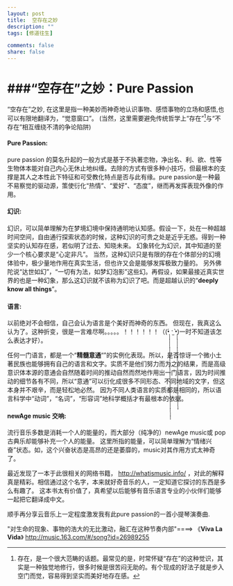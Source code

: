 ```yaml
---
layout: post
title:  空存在之妙
description: ""
tags: [修道往生]

comments: false
share: false
---
```


 
###“空存在”之妙：Pure Passion
============
 
 “空存在”之妙, 在这里是指一种美妙而神奇地认识事物、感悟事物的立场和感悟,也可以有限地翻译为，“觉意窗口”。 (当然，这里需要避免传统哲学上“存在”[^1]与“不存在”相互缠绕不清的争论陷阱)
 
 
 
#### Pure Passion:
  pure passion 的莫名升起的一般方式是基于不执著恋物，净出名、利、欲、性等生物体本能对自己内心无休止地纠缠。去除的方式有很多种小技巧，但最根本的支撑是其人之本性此下特征和可受教化特点是否与此有缘。pure passion是一种最不易察觉的驱动源，策使衍化“热情”、“爱好”、“态度”，继而再发挥表现外像的作用。
 
 
#### 幻识:
  幻识，可以简单理解为在梦境幻境中保持通明地认知感。假设一下，处在一种超越时间空间，自由通行探索状态的时候，这种幻识的可贵之处是近乎无惑。得到一种坚实的认知存在感，若似明了过去、知晓未来。
  幻象转化为幻识，其中知道的至少一个核心要求是“心定非凡”。
  当然，这种幻识只是有限的存在个体部分的幻境体验中，极少量地作用在真实生活，但也许又会是能够发挥极致力量的。
  另外佛陀说“达世如幻”，“一切有为法，如梦幻泡影”这些幻。再假设，如果最接近真实世界的也是一种幻象，那么这幻识就不该称为幻识了吧。而是超越认识的“**deeply know all things**”。
 
 
#### 语言:
  以前绝对不会相信，自己会认为语言是个美好而神奇的东西。
  但现在，我真这么认为了。这种折变，很是一言难尽啊。。。。。！！！！！！（(•̩̩̩̩̩̩̩̩̩̩̩̩̩̩̩̩̩̩̩̩̩̩̩̩̩̩̩̩̩̩̩̩̩̩̩̩̩̩̩̩̩̩̩̩̩̩̩̩̩̩̩̩̩̩̩̩̩̩̩̩̩̩̩̩̩̩̩̩̩́ ˑ̫ •̩̩̩̩̩̩̩̩̩̩̩̩̩̩̩̩̩̩̩̩̩̩̩̩̩̩̩̩̩̩̩̩̩̩̩̩̩̩̩̩̩̩̩̩̩̩̩̩̩̩̩̩̩̩̩̩̩̩̩̩̩̀)一时不知道该怎么表达才好）。
  
  任何一门语言，都是一个“**精髓意通**“”的实例化表现。所以，是否惊讶一个微小土著民族也能够拥有自己的语言和文字。实质不是他们努力而为之的结果，而是高级意识体本源的意通会自然随着时间的推动自然而然地作用出一门语言，因为时间推动的细节各有不同，所以“意通”可以衍化成很多不同形态、不同地域的文字，但这本身并不艰辛，而是轻松地必然。
  因为不同人类语言的实质都是相同的，所以语言科学中“动词”，“名词”，“形容词”地科学概括才有最根本的依据。
  
 
#### newAge music 交响:
 流行音乐多数是消耗一个人的能量的，而大部分（纯净的）newAge music或 pop 古典乐却能够补充一个人的能量。
 这里所指的能量，可以简单理解为“情绪兴奋”状态。如，这个兴奋状态是高昂的还是萎靡的，music对其作用方式太神奇了。
 
 最近发现了一本于此很相关的网络书籍，  <http://whatismusic.info/> ，对此的解释真是精彩。相信通过这个名字，本来就好奇音乐的人，一定知道它探讨的东西是多么有趣了。
 这本书太有价值了，真希望以后能够有音乐语言专业的小伙伴们能够一起把它翻译成中文。
 
 顺手再分享云音乐上一定程度激发我有此pure passion的一首小提琴演奏曲.
 
 "对生命的现象、事物的浩大的无比激动，融汇在这种节奏内部"====>
 《**Viva La Vida**》 <http://music.163.com/#/song?id=26989255>
 
 
[^1]: 存在，是一个很大范畴的话题。最常见的是，时常怀疑“存在”的这种觉识，其实是一种独觉地修行，很多时候是很苦闷无助的。有个现成的好法子就是步入空门而觉，容易得到坚实而美好地存在感。